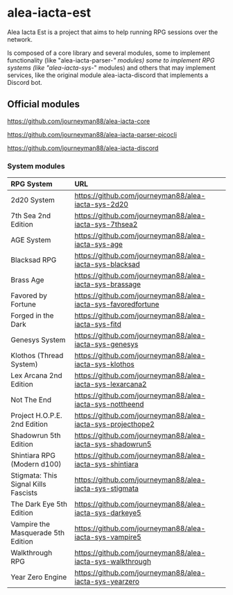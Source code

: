# alea-iacta-est
Alea Iacta Est is a project that aims to help running RPG sessions over the network.

Is composed of a core library and several modules, some to implement functionality (like "alea-iacta-parser-*" modules) some to implement RPG systems (like "alea-iacta-sys-*" modules) and others that may implement services, like the original module alea-iacta-discord that implements a Discord bot.

## Official modules

https://github.com/journeyman88/alea-iacta-core

https://github.com/journeyman88/alea-iacta-parser-picocli

https://github.com/journeyman88/alea-iacta-discord

### System modules

| RPG System  | URL  |
| :------------ | :------------ |
| 2d20 System  | https://github.com/journeyman88/alea-iacta-sys-2d20  |
| 7th Sea 2nd Edition  | https://github.com/journeyman88/alea-iacta-sys-7thsea2  |
| AGE System  | https://github.com/journeyman88/alea-iacta-sys-age  |
| Blacksad RPG  | https://github.com/journeyman88/alea-iacta-sys-blacksad  |
| Brass Age  | https://github.com/journeyman88/alea-iacta-sys-brassage  |
| Favored by Fortune  | https://github.com/journeyman88/alea-iacta-sys-favoredfortune  |
| Forged in the Dark  | https://github.com/journeyman88/alea-iacta-sys-fitd  |
| Genesys System  | https://github.com/journeyman88/alea-iacta-sys-genesys  |
| Klothos (Thread System)  | https://github.com/journeyman88/alea-iacta-sys-klothos  |
| Lex Arcana 2nd Edition  | https://github.com/journeyman88/alea-iacta-sys-lexarcana2  |
| Not The End  | https://github.com/journeyman88/alea-iacta-sys-nottheend  |
| Project H.O.P.E. 2nd Edition  | https://github.com/journeyman88/alea-iacta-sys-projecthope2  |
| Shadowrun 5th Edition  | https://github.com/journeyman88/alea-iacta-sys-shadowrun5  |
| Shintiara RPG (Modern d100)  | https://github.com/journeyman88/alea-iacta-sys-shintiara  |
| Stigmata: This Signal Kills Fascists  | https://github.com/journeyman88/alea-iacta-sys-stigmata  |
| The Dark Eye 5th Edition  | https://github.com/journeyman88/alea-iacta-sys-darkeye5  |
| Vampire the Masquerade 5th Edition  | https://github.com/journeyman88/alea-iacta-sys-vampire5  |
| Walkthrough RPG  | https://github.com/journeyman88/alea-iacta-sys-walkthrough  |
| Year Zero Engine  | https://github.com/journeyman88/alea-iacta-sys-yearzero  |

